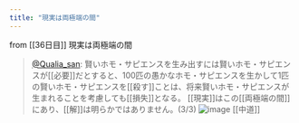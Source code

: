 ```yaml
---
title: "現実は両極端の間"
---
```


from [[36日目]]
現実は両極端の間
> [@Qualia_san](https://twitter.com/Qualia_san/status/1598347555800485888?s=20&t=ebHDBcxvLPkQ1oq9lsAxRw): 賢いホモ・サピエンスを生み出すには賢いホモ・サピエンスが[[必要]]だとすると、100匹の愚かなホモ・サピエンスを生かして1匹の賢いホモ・サピエンスを[[殺す]]ことは、将来賢いホモ・サピエンスが生まれることを考慮しても[[損失]]となる。
> [[現実]]はこの[[両極端の間]]にあり、[[解]]は明らかではありません。(3/3)
> ![image](https://pbs.twimg.com/media/Fi53_rCagAEMd1D.png)
[[中道]]
